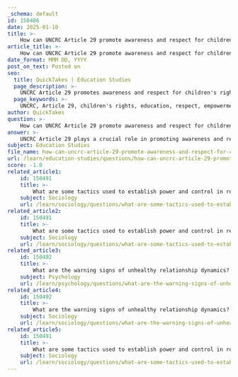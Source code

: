 ```yaml
---
_schema: default
id: 150486
date: 2025-01-10
title: >-
    How can UNCRC Article 29 promote awareness and respect for children's rights?
article_title: >-
    How can UNCRC Article 29 promote awareness and respect for children's rights?
date_format: MMM DD, YYYY
post_on_text: Posted on
seo:
  title: QuickTakes | Education Studies
  page_description: >-
    UNCRC Article 29 promotes awareness and respect for children's rights through education that emphasizes respect for others, inclusivity, and empowerment, fostering a just and equitable society.
  page_keywords: >-
    UNCRC, Article 29, children's rights, education, respect, empowerment, holistic approach, inclusivity, critical thinking, community awareness, support resources
author: QuickTakes
question: >-
    How can UNCRC Article 29 promote awareness and respect for children's rights?
answer: >-
    UNCRC Article 29 plays a crucial role in promoting awareness and respect for children's rights by emphasizing the importance of education that fosters respect for others' rights and values. This article outlines that the education provided to children should not only focus on academic achievement but also on the development of respect for human rights, cultural diversity, and the principles of peace and tolerance.\n\nHere are several ways in which Article 29 can promote awareness and respect for children's rights:\n\n1. **Holistic Education**: Article 29 encourages educational systems to adopt a holistic approach that integrates the teaching of children's rights into the curriculum. This can help children understand their own rights as well as the rights of others, fostering a culture of respect and empathy.\n\n2. **Empowerment**: By promoting education that respects others' rights, children are empowered to advocate for themselves and their peers. This empowerment is essential in helping children recognize and challenge injustices, including discrimination and abuse.\n\n3. **Inclusive Environment**: The article underscores the importance of creating an inclusive educational environment where all children, regardless of their background, feel valued and respected. This inclusivity is vital for the development of mutual respect among children from diverse backgrounds.\n\n4. **Critical Thinking**: Education that promotes respect for others encourages critical thinking about social issues, including those related to partnership abuse, victim blaming, and the dynamics of relationships. This critical engagement can lead to a more informed and compassionate generation.\n\n5. **Community Awareness**: Schools and educational institutions can serve as platforms for community engagement, where children learn about their rights and the rights of others. This can extend beyond the classroom, fostering a community-wide understanding of children's rights.\n\n6. **Support Resources**: By integrating discussions about children's rights into education, schools can also provide information about available support resources for children facing abuse or discrimination. This knowledge is crucial for ensuring that children know where to turn for help.\n\nIn summary, UNCRC Article 29 promotes awareness and respect for children's rights by advocating for an educational framework that emphasizes respect for others, inclusivity, and empowerment. This approach not only benefits children in their personal development but also contributes to a more just and equitable society.
subject: Education Studies
file_name: how-can-uncrc-article-29-promote-awareness-and-respect-for-childrens-rights.md
url: /learn/education-studies/questions/how-can-uncrc-article-29-promote-awareness-and-respect-for-childrens-rights
score: -1.0
related_article1:
    id: 150491
    title: >-
        What are some tactics used to establish power and control in relationships?
    subject: Sociology
    url: /learn/sociology/questions/what-are-some-tactics-used-to-establish-power-and-control-in-relationships
related_article2:
    id: 150491
    title: >-
        What are some tactics used to establish power and control in relationships?
    subject: Sociology
    url: /learn/sociology/questions/what-are-some-tactics-used-to-establish-power-and-control-in-relationships
related_article3:
    id: 150492
    title: >-
        What are the warning signs of unhealthy relationship dynamics?
    subject: Psychology
    url: /learn/psychology/questions/what-are-the-warning-signs-of-unhealthy-relationship-dynamics
related_article4:
    id: 150492
    title: >-
        What are the warning signs of unhealthy relationship dynamics?
    subject: Sociology
    url: /learn/sociology/questions/what-are-the-warning-signs-of-unhealthy-relationship-dynamics
related_article5:
    id: 150491
    title: >-
        What are some tactics used to establish power and control in relationships?
    subject: Sociology
    url: /learn/sociology/questions/what-are-some-tactics-used-to-establish-power-and-control-in-relationships
---
```


&nbsp;